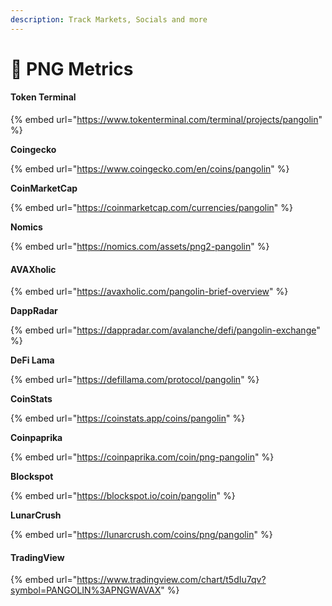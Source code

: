 ```yaml
---
description: Track Markets, Socials and more
---
```


# 🔎 PNG Metrics

#### **Token Terminal**

{% embed url="https://www.tokenterminal.com/terminal/projects/pangolin" %}

**Coingecko**

{% embed url="https://www.coingecko.com/en/coins/pangolin" %}

**CoinMarketCap**

{% embed url="https://coinmarketcap.com/currencies/pangolin" %}

**Nomics**

{% embed url="https://nomics.com/assets/png2-pangolin" %}

#### AVAXholic

{% embed url="https://avaxholic.com/pangolin-brief-overview" %}

**DappRadar**

{% embed url="https://dappradar.com/avalanche/defi/pangolin-exchange" %}

**DeFi Lama**

{% embed url="https://defillama.com/protocol/pangolin" %}

**CoinStats**

{% embed url="https://coinstats.app/coins/pangolin" %}

**Coinpaprika**

{% embed url="https://coinpaprika.com/coin/png-pangolin" %}

**Blockspot**

{% embed url="https://blockspot.io/coin/pangolin" %}

**LunarCrush**

{% embed url="https://lunarcrush.com/coins/png/pangolin" %}

#### TradingView

{% embed url="https://www.tradingview.com/chart/t5dIu7qv?symbol=PANGOLIN%3APNGWAVAX" %}
